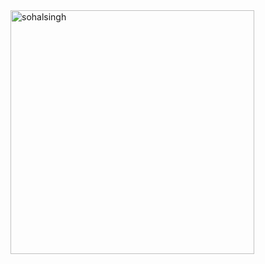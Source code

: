 <img align="left" width=390 src="https://github-readme-streak-stats.herokuapp.com/?user=sohalsingh&theme=react&border=61dafb&hide_border=true" alt="sohalsingh" />


